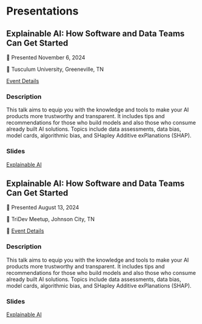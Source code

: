 # Presentations

## Explainable AI: How Software and Data Teams Can Get Started

:date: Presented November 6, 2024

:round_pushpin: Tusculum University, Greeneville, TN

[Event Details](explainable-ai-tusculum.jpg)

### Description
This talk aims to equip you with the knowledge and tools to make your AI products more trustworthy and transparent. It includes tips and recommendations for those who build models and also those who consume already built AI solutions. Topics include data assessments, data bias, model cards, algorithmic bias, and SHapley Additive exPlanations (SHAP).

### Slides 
[Explainable AI](explainable-ai-2024-11.pdf)

## Explainable AI: How Software and Data Teams Can Get Started

:date: Presented August 13, 2024

:round_pushpin: TriDev Meetup, Johnson City, TN

:link: [Event Details](https://www.meetup.com/tridev/events/301580743/)

### Description
This talk aims to equip you with the knowledge and tools to make your AI products more trustworthy and transparent. It includes tips and recommendations for those who build models and also those who consume already built AI solutions. Topics include data assessments, data bias, model cards, algorithmic bias, and SHapley Additive exPlanations (SHAP).

### Slides 
[Explainable AI](explainable-ai-2024-08.pdf)


